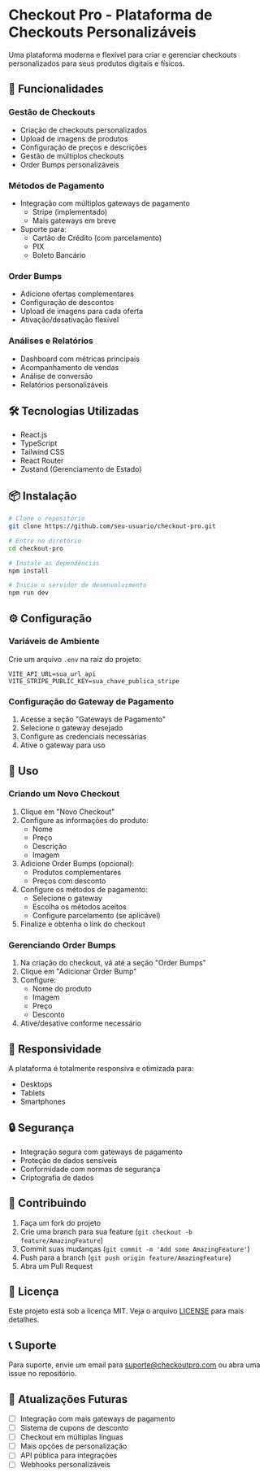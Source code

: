 # Checkout Pro - Plataforma de Checkouts Personalizáveis

Uma plataforma moderna e flexível para criar e gerenciar checkouts personalizados para seus produtos digitais e físicos.

## 🚀 Funcionalidades

### Gestão de Checkouts
- Criação de checkouts personalizados
- Upload de imagens de produtos
- Configuração de preços e descrições
- Gestão de múltiplos checkouts
- Order Bumps personalizáveis

### Métodos de Pagamento
- Integração com múltiplos gateways de pagamento
  - Stripe (implementado)
  - Mais gateways em breve
- Suporte para:
  - Cartão de Crédito (com parcelamento)
  - PIX
  - Boleto Bancário

### Order Bumps
- Adicione ofertas complementares
- Configuração de descontos
- Upload de imagens para cada oferta
- Ativação/desativação flexível

### Análises e Relatórios
- Dashboard com métricas principais
- Acompanhamento de vendas
- Análise de conversão
- Relatórios personalizáveis

## 🛠️ Tecnologias Utilizadas

- React.js
- TypeScript
- Tailwind CSS
- React Router
- Zustand (Gerenciamento de Estado)

## 📦 Instalação

```bash
# Clone o repositório
git clone https://github.com/seu-usuario/checkout-pro.git

# Entre no diretório
cd checkout-pro

# Instale as dependências
npm install

# Inicie o servidor de desenvolvimento
npm run dev
```

## ⚙️ Configuração

### Variáveis de Ambiente

Crie um arquivo `.env` na raiz do projeto:

```env
VITE_API_URL=sua_url_api
VITE_STRIPE_PUBLIC_KEY=sua_chave_publica_stripe
```

### Configuração do Gateway de Pagamento

1. Acesse a seção "Gateways de Pagamento"
2. Selecione o gateway desejado
3. Configure as credenciais necessárias
4. Ative o gateway para uso

## 🔧 Uso

### Criando um Novo Checkout

1. Clique em "Novo Checkout"
2. Configure as informações do produto:
   - Nome
   - Preço
   - Descrição
   - Imagem
3. Adicione Order Bumps (opcional):
   - Produtos complementares
   - Preços com desconto
4. Configure os métodos de pagamento:
   - Selecione o gateway
   - Escolha os métodos aceitos
   - Configure parcelamento (se aplicável)
5. Finalize e obtenha o link do checkout

### Gerenciando Order Bumps

1. Na criação do checkout, vá até a seção "Order Bumps"
2. Clique em "Adicionar Order Bump"
3. Configure:
   - Nome do produto
   - Imagem
   - Preço
   - Desconto
4. Ative/desative conforme necessário

## 📱 Responsividade

A plataforma é totalmente responsiva e otimizada para:
- Desktops
- Tablets
- Smartphones

## 🔒 Segurança

- Integração segura com gateways de pagamento
- Proteção de dados sensíveis
- Conformidade com normas de segurança
- Criptografia de dados

## 🤝 Contribuindo

1. Faça um fork do projeto
2. Crie uma branch para sua feature (`git checkout -b feature/AmazingFeature`)
3. Commit suas mudanças (`git commit -m 'Add some AmazingFeature'`)
4. Push para a branch (`git push origin feature/AmazingFeature`)
5. Abra um Pull Request

## 📄 Licença

Este projeto está sob a licença MIT. Veja o arquivo [LICENSE](LICENSE) para mais detalhes.

## 📞 Suporte

Para suporte, envie um email para suporte@checkoutpro.com ou abra uma issue no repositório.

## 🔄 Atualizações Futuras

- [ ] Integração com mais gateways de pagamento
- [ ] Sistema de cupons de desconto
- [ ] Checkout em múltiplas línguas
- [ ] Mais opções de personalização
- [ ] API pública para integrações
- [ ] Webhooks personalizáveis 